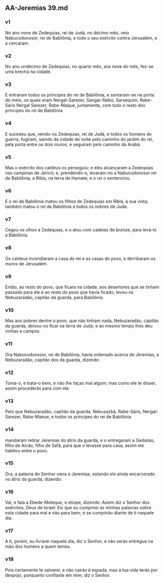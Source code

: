 ## AA-Jeremias 39.md
### v1
 No ano nono de Zedequias, rei de Judá, no décimo mês, veio Nabucodonosor, rei de Babilônia, e todo o seu exército contra Jerusalém, e a cercaram.
### v2
 No ano undécimo de Zedequias, no quarto mês, aos nove do mês, fez-se uma brecha na cidade.
### v3
 E entraram todos os príncipes do rei de Babilônia, e sentaram-se na porta do meio, os quais eram Nergal-Sarezer, Sangar-Nebo, Sarsequim, Rabe-Sáris Nergal Sarezer, Rabe-Maque, juntamente, com todo o resto dos príncipes do rei de Babilônia
### v4
 E sucedeu que, vendo-os Zedequias, rei de Judá, e todos os homens de guerra, fugiram, saindo da cidade de noite pelo caminho do jardim do rei, pela porta entre os dois muros; e seguiram pelo caminho da Arabá.
### v5
 Mas o exército dos caldeus os perseguiu; e eles alcançaram a Zedequias nas campinas de Jericó; e, prendendo-o, levaram-no a Nabucodonosor rei de Babilônia, a Ribla, na terra de Hamate; e o rei o sentenciou.
### v6
 E o rei de Babilônia matou os filhos de Zedequias em Ribla, à sua vista; também matou o rei de Babilônia a todos os nobres de Judá.
### v7
 Cegou os olhos a Zedequias, e o atou com cadeias de bronze, para levá-lo a Babilônia.
### v8
 Os caldeus incendiaram a casa do rei e as casas do povo, e derribaram os muros de Jerusalém.
### v9
 Então, ao resto do povo, que ficara na cidade, aos desertores que se tinham passado para ele e ao resto do povo que havia ficado, levou-os Nebuzaradão, capitão da guarda, para Babilônia.
### v10
 Mas aos pobres dentre o povo, que não tinham nada, Nebuzaradão, capitão da guarda, deixou-os ficar na terra de Judá; e ao mesmo tempo lhes deu vinhas e campos.
### v11
 Ora Nabucodonosor, rei de Babilônia, havia ordenado acerca de Jeremias, a Nebuzaradão, capitão dos da guarda, dizendo:
### v12
 Toma-o, e trata-o bem, e não lhe faças mal algum; mas como ele te disser, assim procederás para com ele.
### v13
 Pelo que Nebuzaradão, capitão da guarda, Nebusazbã, Rabe-Sáris, Nergal-Sarezer, Rabe-Maeue, e todos os príncipes do rei de Babilônia
### v14
 mandaram retirar Jeremias do átrio da guarda, e o entregaram a Gedalias, filho de Aicão, filho de Safã, para que o levasse para casa; assim ele habitou entre o povo.
### v15
 Ora, a palavra do Senhor viera a Jeremias, estando ele ainda encarcerado no átrio da guarda, dizendo:
### v16
 Vai, e fala a Ebede-Meleque, o etíope, dizendo: Assim diz o Senhor dos exércitos, Deus de Israel: Eis que eu cumprirei as minhas palavras sobre esta cidade para mal e não para bem; e se cumprirão diante de ti naquele dia.
### v17
 A ti, porém, eu livrarei naquele dia, diz o Senhor, e não serás entregue na mão dos homens a quem temes.
### v18
 Pois certamente te salvarei, e não cairás à espada, mas a tua vida terás por despojo, porquanto confiaste em mim, diz o Senhor.
